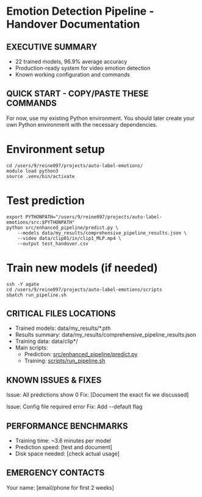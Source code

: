 # Emotion Detection Pipeline - Handover Documentation

## EXECUTIVE SUMMARY
- 22 trained models, 96.9% average accuracy
- Production-ready system for video emotion detection
- Known working configuration and commands

## QUICK START - COPY/PASTE THESE COMMANDS

For now, use my existing Python environment.  You should later create your own Python environment with the necessary dependencies.

# Environment setup
    cd /users/9/reine097/projects/auto-label-emotions/
    module load python3
    source .venv/bin/activate

# Test prediction
    export PYTHONPATH="/users/9/reine097/projects/auto-label-emotions/src:$PYTHONPATH"
    python src/enhanced_pipeline/predict.py \
        --models data/my_results/comprehensive_pipeline_results.json \
        --video data/clip01/in/clip1_MLP.mp4 \
        --output test_handover.csv

# Train new models (if needed)
    ssh -Y agate
    cd /users/9/reine097/projects/auto-label-emotions/scripts
    sbatch run_pipeline.sh

## CRITICAL FILES LOCATIONS
- Trained models: data/my_results/*.pth
- Results summary: data/my_results/comprehensive_pipeline_results.json
- Training data: data/clip*/
- Main scripts: 
  * Prediction: [src/enhanced_pipeline/predict.py](./src/enhanced_pipeline/predict.py)
  * Training: [scripts/run_pipeline.sh](./scripts/run_pipeline.sh)

## KNOWN ISSUES & FIXES
Issue: All predictions show 0
Fix: [Document the exact fix we discussed]

Issue: Config file required error
Fix: Add --default flag

## PERFORMANCE BENCHMARKS
- Training time: ~3.6 minutes per model
- Prediction speed: [test and document]
- Disk space needed: [check actual usage]

## EMERGENCY CONTACTS
Your name: [email/phone for first 2 weeks]
